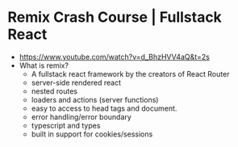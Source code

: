 # Remix Crash Course | Fullstack React

* <https://www.youtube.com/watch?v=d_BhzHVV4aQ&t=2s>
* What is remix?
  * A fullstack react framework by the creators of React Router
  * server-side rendered react
  * nested routes
  * loaders and actions (server functions)
  * easy to access to head tags and document.
  * error handling/error boundary
  * typescript and types
  * built in support for cookies/sessions
